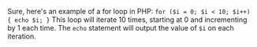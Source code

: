 Sure, here's an example of a for loop in PHP: ``` for ($i = 0; $i < 10; $i++) { echo $i; } ``` This loop will iterate 10 times, starting at 0 and incrementing by 1 each time. The `echo` statement will output the value of `$i` on each iteration.
